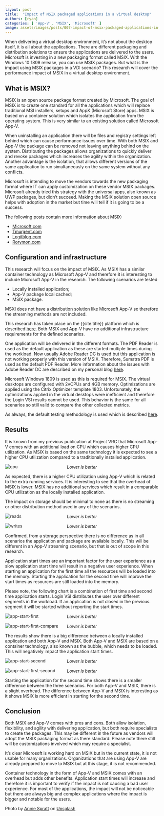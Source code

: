 ```yaml
---
layout: post
title:  "Impact of MSIX packaged applications in a virtual desktop"
authors: [ryan]
categories: [ 'App-V', 'MSIX', 'Microsoft' ]
image: assets/images/posts/007-impact-of-msix-packaged-applications-in-a-virtual-desktop/007-msix-feature-image.png
---
```

When delivering a virtual desktop environment, it’s not about the desktop itself, it is all about the applications. There are different packaging and distribution solutions to ensure the applications are delivered to the users. Microsoft is investing in a new packaging format called MSIX. With the Windows 10 1809 release, you can use MSIX packages. But what is the impact using MSIX packages in a VDI scenario? This research will cover the performance impact of MSIX in a virtual desktop environment.

## What is MSIX?
MSIX is an open source package format created by Microsoft. The goal of MSIX is to create one standard for all the applications which will replace traditional MSI installers, setups and AppX (Microsoft Store) apps. MSIX is based on a container solution which isolates the application from the operating system. This is very similar to an existing solution called Microsoft App-V.

When uninstalling an application there will be files and registry settings left behind which can cause performance issues over time. With both MSIX and App-V the package can be removed not leaving anything behind on the system. Distributing the packages allows organizations to quickly deliver and revoke packages which increases the agility within the organization. Another advantage is the isolation, that allows different versions of the same application to run simultaneously on the same system without any conflicts.

Microsoft is intending to move the vendors towards the new packaging format where IT can apply customization on these vendor MSIX packages. Microsoft already tried this strategy with the universal apps, also known as UWP packages, but didn’t succeed. Making the MSIX solution open source helps with adoption in the market but time will tell if it is going to be a success.

The following posts contain more information about MSIX:

  * [Microsoft.com](https://docs.microsoft.com/en-us/windows/msix/overview)
  * [Tmurgent.com](http://www.tmurgent.com/TmBlog/?p=2778)
  * [Logitblog.com](https://www.logitblog.com/hands-on-msix/)
  * [Rorymon.com](https://www.rorymon.com/blog/how-to-create-an-msix-package-with-the-msix-packaging-tool/)

## Configuration and infrastructure
This research will focus on the impact of MSIX. As MSIX has a similar container technology as Microsoft App-V and therefore it is interesting to include Microsoft App-V in the research. The following scenarios are tested:

  * Locally installed application;
  * App-V package local cached;
  * MSIX package.

MSXI does not have a distribution solution like Microsoft App-V so therefore the streaming methods are not included.

This research has taken place on the {{site.title}} platform which is described [here]({{site.title}}/architecture-and-hardware-setup-overview-2018/). Both MSIX and App-V have no additional infrastructure requirements for the defined scenarios.

One application will be delivered in the different formats. The PDF Reader is used as the default application as these are started multiple times during the workload. Now usually Adobe Reader DC is used but this application is not working properly with this version of MSIX. Therefore, Sumatra PDF is used as the default PDF Reader. More information about the issues with Adobe Reader DC are described on my personal blog [here](https://www.logitblog.com/hands-on-msix/).

Microsoft Windows 1809 is used as this is required for MSIX. The virtual desktops are configured with 2vCPUs and 4GB memory. Optimizations are applied using the Citrix Optimizer template 1803. Unfortunately, the optimizations applied in the virtual desktops were inefficient and therefore the Login VSI results cannot be used. This behavior is the same for all scenarios so still valid to compare the other collected metrics.

As always, the default testing methodology is used which is described [here]({{site.baseurl}}/insight-in-the-testing-methodology/).

## Results
It is known from my previous publication at Project VRC that Microsoft App-V comes with an additional load on CPU which causes higher CPU utilization. As MSIX is based on the same technology it is expected to see a higher CPU utilization compared to a traditionally installed application.

![cpu]({{site.baseurl}}/assets/images/posts/007-impact-of-msix-packaged-applications-in-a-virtual-desktop/007-msix-host-cpu-util.png)
<p align="center" style="margin-top: -30px;" >
  <i>Lower is better</i>
</p>

As expected, there is a higher CPU utilization using App-V which is related to the extra running services. It is interesting to see that the overhead of MSIX is lower. MSIX has no additional services which result in a comparable CPU utilization as the locally installed application.

The impact on storage should be minimal to none as there is no streaming or other distribution method used in any of the scenarios.

![reads]({{site.baseurl}}/assets/images/posts/007-impact-of-msix-packaged-applications-in-a-virtual-desktop/007-msix-host-reads.png)
<p align="center" style="margin-top: -30px;" >
  <i>Lower is better</i>
</p>

![writes]({{site.baseurl}}/assets/images/posts/007-impact-of-msix-packaged-applications-in-a-virtual-desktop/007-msix-host-writes.png)
<p align="center" style="margin-top: -30px;" >
  <i>Lower is better</i>
</p>

Confirmed, from a storage perspective there is no difference as in all scenarios the application and package are available locally. This will be different in an App-V streaming scenario, but that is out of scope in this research.

Application start times are an important factor for the user experience as a slow application start time will result in a negative user experience. When starting an application for the first time all the resources will be loaded into the memory. Starting the application for the second time will improve the start times as resources are still loaded into the memory.

Please note, the following chart is a combination of first time and second time application starts. Login VSI distributes the user over different segments in the workload. If an application is not closed in the previous segment it will be started without reporting the start times.

![app-start-first]({{site.baseurl}}/assets/images/posts/007-impact-of-msix-packaged-applications-in-a-virtual-desktop/007-msix-vsi-appstart-first.png)
<p align="center" style="margin-top: -30px;" >
  <i>Lower is better</i>
</p>

![app-start-first-compare]({{site.baseurl}}/assets/images/posts/007-impact-of-msix-packaged-applications-in-a-virtual-desktop/007-msix-vsi-appstart-first-bar.png)
<p align="center" style="margin-top: -30px;" >
  <i>Lower is better</i>
</p>

The results show there is a big difference between a locally installed application and both App-V and MSIX. Both App-V and MSIX are based on a container technology, also known as the bubble, which needs to be loaded. This will negatively impact the application start times.

![app-start-second]({{site.baseurl}}/assets/images/posts/007-impact-of-msix-packaged-applications-in-a-virtual-desktop/007-msix-vsi-appstart-second.png)
<p align="center" style="margin-top: -30px;" >
  <i>Lower is better</i>
</p>

![app-start-first-second]({{site.baseurl}}/assets/images/posts/007-impact-of-msix-packaged-applications-in-a-virtual-desktop/007-msix-vsi-appstart-second-bar.png)
<p align="center" style="margin-top: -30px;" >
  <i>Lower is better</i>
</p>

Starting the application for the second time shows there is a smaller difference between the three scenarios. For both App-V and MSIX, there is a slight overhead. The difference between App-V and MSIX is interesting as it shows MSIX is more efficient in starting for the second time.

## Conclusion
Both MSIX and App-V comes with pros and cons. Both allow isolation, flexibility, and agility with delivering application, but both require specialists to create the packages. This may be different in the future as vendors will adopt the MSIX packaging format as there standard. Please note there still will be customizations involved which may require a specialist.

It’s clear Microsoft is working hard on MSIX but in the current state, it is not usable for many organizations. Organizations that are using App-V are already prepared to move to MSIX but at this stage, it is not recommended.

Container technology in the form of App-V and MSIX comes with an overhead but adds other benefits. Application start times will increase and therefore it is important to verify if the impact is not causing a bad user experience. For most of the applications, the impact will not be noticeable but there are always big and complex applications where the impact is bigger and notable for the users.

Photo by [Annie Spratt](https://unsplash.com/photos/rx1iJ59jRyU?utm_source=unsplash&utm_medium=referral&utm_content=creditCopyText) on [Unsplash](https://unsplash.com/search/photos/wrapping?utm_source=unsplash&utm_medium=referral&utm_content=creditCopyText)